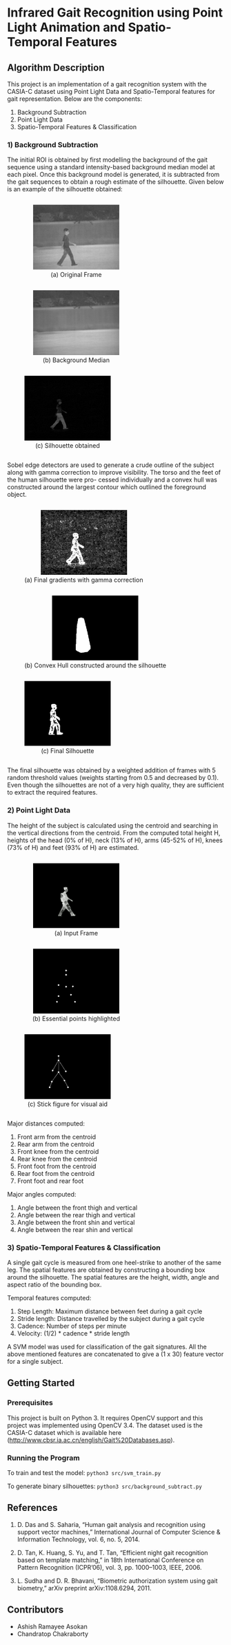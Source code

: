 # Infrared Gait Recognition using Point Light Animation and Spatio-Temporal Features

## Algorithm Description
This project is an implementation of a gait recognition system with the CASIA-C dataset using Point Light Data and Spatio-Temporal features for gait representation. Below are the components:
1) Background Subtraction
2) Point Light Data
3) Spatio-Temporal Features & Classification

### 1) Background Subtraction

The initial ROI is obtained by first modelling the background of the gait sequence using a standard intensity-based background median model at each pixel. Once this background model is generated, it is subtracted from the gait sequences to obtain a rough estimate of the silhouette. Given below is an example of the silhouette obtained:

<figure align = "center" style = "display: inline-block;">
    <img src="Images/gait6.png" height="150" width = "200" hspace = "20px">
    <figcaption> (a) Original Frame </figcaption>
</figure>

<figure align = "center" style = "display: inline-block;">
    <img src="Images/gait5.png" height="150" width = "200" hspace = "20px">
    <figcaption> (b) Background Median </figcaption>
</figure>

<figure align = "center" style = "display: inline-block;">
    <img src="Images/gait7.png" height="150" width = "200">
    <figcaption> (c) Silhouette obtained </figcaption>
</figure>

Sobel edge detectors are used to generate a crude outline of the subject along with gamma correction to improve visibility. The torso and the feet of the human silhouette were pro-
cessed individually and a convex hull was constructed around the largest contour which outlined the foreground object. 

<figure align = "center" style = "display: inline-block;">
    <img src="Images/gait10.png" height="150" width = "200" hspace = "20px">
    <figcaption> (a) Final gradients with gamma correction </figcaption>
</figure>

<figure align = "center" style = "display: inline-block;">
    <img src="Images/convex_hull.png" height="150" width = "200" hspace = "20px">
    <figcaption> (b) Convex Hull constructed around the silhouette </figcaption>
</figure>

<figure align = "center" style = "display: inline-block;">
    <img src="Images/final_image.png" height="150" width = "200">
    <figcaption> (c) Final Silhouette </figcaption>
</figure>

The final silhouette was obtained by a weighted addition of frames with 5 random threshold values (weights starting from 0.5 and decreased by 0.1). Even though the silhouettes are not of a very high quality, they are sufficient to extract the required features.

### 2) Point Light Data

The height of the subject is calculated using the centroid and searching in the vertical directions from the centroid. From the computed total height H, heights of the head (0% of H), neck (13% of H), arms (45-52% of H), knees (73% of H) and feet (93% of H) are estimated.

<figure align = "center" style = "display: inline-block;">
    <img src="Images/skeleton_2.png" height="150" width = "200" hspace = "20px">
    <figcaption> (a) Input Frame </figcaption>
</figure>

<figure align = "center" style = "display: inline-block;">
    <img src="Images/skeleton_1.png" height="150" width = "200" hspace = "20px">
    <figcaption> (b) Essential points highlighted </figcaption>
</figure>

<figure align = "center" style = "display: inline-block;">
    <img src="Images/skeleton_3.png" height="150" width = "200">
    <figcaption> (c) Stick figure for visual aid </figcaption>
</figure>

Major distances computed:
1) Front arm from the centroid
2) Rear arm from the centroid
3) Front knee from the centroid
4) Rear knee from the centroid
5) Front foot from the centroid
6) Rear foot from the centroid
7) Front foot and rear foot

Major angles computed:
1) Angle between the front thigh and vertical
2) Angle between the rear thigh and vertical
3) Angle between the front shin and vertical
4) Angle between the rear shin and vertical

### 3) Spatio-Temporal Features & Classification

A single gait cycle is measured from one heel-strike to another of the same leg. The spatial features are obtained by constructing a bounding box around the silhouette. The spatial features are the height, width, angle and aspect ratio of the bounding box.

Temporal features computed:
1) Step Length: Maximum distance between feet during a gait cycle
2) Stride length: Distance travelled by the subject during a gait cycle
3) Cadence: Number of steps per minute
3) Velocity: (1/2) * cadence * stride length

A SVM model was used for classification of the gait signatures. All the above mentioned features are concatenated to give a (1 x 30) feature vector for a single subject.

## Getting Started

### Prerequisites

This project is built on Python 3. It requires OpenCV support and this project was implemented using OpenCV 3.4. The dataset used is the CASIA-C dataset which is available here (http://www.cbsr.ia.ac.cn/english/Gait%20Databases.asp). 

### Running the Program

To train and test the model:
```python3 src/svm_train.py```

To generate binary silhouettes:
```python3 src/background_subtract.py```

## References
1. D. Das and S. Saharia, “Human gait analysis and recognition using
support vector machines,” International Journal of Computer Science &
Information Technology, vol. 6, no. 5, 2014.

2. D. Tan, K. Huang, S. Yu, and T. Tan, “Efficient night gait recognition
based on template matching,” in 18th International Conference on
Pattern Recognition (ICPR’06), vol. 3, pp. 1000–1003, IEEE, 2006.

3.  L. Sudha and D. R. Bhavani, “Biometric authorization system using gait
biometry,” arXiv preprint arXiv:1108.6294, 2011.

## Contributors
* Ashish Ramayee Asokan
* Chandratop Chakraborty
